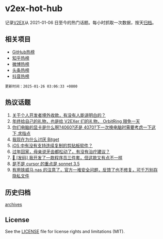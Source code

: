 # v2ex-hot-hub

 记录[V2EX](https://www.v2ex.com/)从 2021-01-06 日至今的热门话题。每小时抓取一次数据，按天[归档](archives)。
 
 ## 相关项目

- [GitHub热榜](https://github.com/lonnyzhang423/github-hot-hub)
- [知乎热榜](https://github.com/lonnyzhang423/zhihu-hot-hub)
- [微博热榜](https://github.com/lonnyzhang423/weibo-hot-hub)
- [头条热榜](https://github.com/lonnyzhang423/toutiao-hot-hub)
- [抖音热榜](https://github.com/lonnyzhang423/douyin-hot-hub)


 `更新时间：2025-01-26 03:06:33 +0800`

## 热议话题

1. [关于个人开发者境外收款，有没有人能讲明白的？](https://www.v2ex.com/t/1107743)
1. [年终给自己的礼物，也是给 V2EXer 们的礼物， OrbitRing 限免一天](https://www.v2ex.com/t/1107785)
1. [你们电脑的显卡是什么啊?4060?还是 4070?下一次换电脑时需要考虑一下这下,求指点](https://www.v2ex.com/t/1107767)
1. [我现在为什么讨厌 Bitget](https://www.v2ex.com/t/1107778)
1. [iOS 中有没有支持连续复制的剪贴板软件？](https://www.v2ex.com/t/1107813)
1. [过年回家，母亲说牙齿都松动了，有没有治疗建议？](https://www.v2ex.com/t/1107811)
1. [🎁 [发码] 我开发了一款程序员三件套，但这款又有点不一样](https://www.v2ex.com/t/1107754)
1. [是不是 cursor 的重点是 sonnet 3.5](https://www.v2ex.com/t/1107765)
1. [有用铁威马 nas 的注意了，官方一堆安全问题，反馈了也不修复，可千万别存隐私文件](https://www.v2ex.com/t/1107745)

## 历史归档

[archives](archives)

## License

See the [LICENSE](LICENSE) file for license rights and limitations (MIT).
